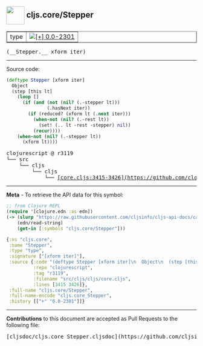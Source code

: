 ## <img width="48px" valign="middle" src="http://i.imgur.com/Hi20huC.png"> cljs.core/Stepper

 <table border="1">
<tr>

<td>type</td>
<td><a href="https://github.com/cljsinfo/cljs-api-docs/tree/0.0-2301"><img valign="middle" alt="[+] 0.0-2301" src="https://img.shields.io/badge/+-0.0--2301-lightgrey.svg"></a> </td>
</tr>
</table>

 <samp>
(__Stepper.__ xform iter)<br>
</samp>

---





Source code:

```clj
(deftype Stepper [xform iter]
  Object
  (step [this lt]
    (loop []
      (if (and (not (nil? (.-stepper lt)))
               (.hasNext iter))
        (if (reduced? (xform lt (.next iter)))
          (when-not (nil? (.-rest lt))
            (set! (.. lt -rest -stepper) nil))
          (recur))))
    (when-not (nil? (.-stepper lt))
      (xform lt))))
```

 <pre>
clojurescript @ r3119
└── src
    └── cljs
        └── cljs
            └── <ins>[core.cljs:3415-3426](https://github.com/clojure/clojurescript/blob/r3119/src/cljs/cljs/core.cljs#L3415-L3426)</ins>
</pre>


---

__Meta__ - To retrieve the API data for this symbol:

```clj
;; from Clojure REPL
(require '[clojure.edn :as edn])
(-> (slurp "https://raw.githubusercontent.com/cljsinfo/cljs-api-docs/catalog/cljs-api.edn")
    (edn/read-string)
    (get-in [:symbols "cljs.core/Stepper"]))
```

```clj
{:ns "cljs.core",
 :name "Stepper",
 :type "type",
 :signature ["[xform iter]"],
 :source {:code "(deftype Stepper [xform iter]\n  Object\n  (step [this lt]\n    (loop []\n      (if (and (not (nil? (.-stepper lt)))\n               (.hasNext iter))\n        (if (reduced? (xform lt (.next iter)))\n          (when-not (nil? (.-rest lt))\n            (set! (.. lt -rest -stepper) nil))\n          (recur))))\n    (when-not (nil? (.-stepper lt))\n      (xform lt))))",
          :repo "clojurescript",
          :tag "r3119",
          :filename "src/cljs/cljs/core.cljs",
          :lines [3415 3426]},
 :full-name "cljs.core/Stepper",
 :full-name-encode "cljs.core_Stepper",
 :history [["+" "0.0-2301"]]}

```

---

__Contributions__ to this document are accepted as Pull Requests to the following file:

 <pre>
[cljsdoc/cljs.core_Stepper.cljsdoc](https://github.com/cljsinfo/cljs-api-docs/blob/master/cljsdoc/cljs.core_Stepper.cljsdoc)
</pre>

